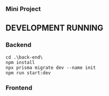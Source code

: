 ### Mini Project

## DEVELOPMENT RUNNING
   ### Backend
    cd .\back-end\
    npm install
    npx prisma migrate dev --name init
    npm run start:dev

   ### Frontend
    
